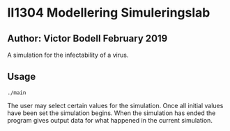 # II1304 Modellering Simuleringslab
## Author: Victor Bodell February 2019
A simulation for the infectability of a virus.

## Usage
`./main`

The user may select certain values for the simulation.
Once all initial values have been set the simulation begins.
When the simulation has ended the program gives output data
for what happened in the current simulation.
